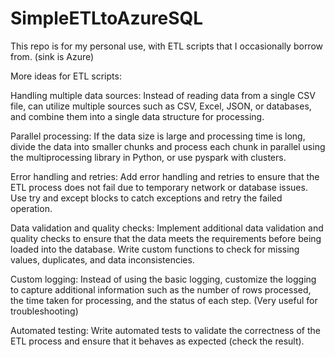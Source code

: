 # SimpleETLtoAzureSQL

This repo is for my personal use, with ETL scripts that I occasionally borrow from. (sink is Azure)

More ideas for ETL scripts:

Handling multiple data sources: Instead of reading data from a single CSV file, can utilize multiple sources such as CSV, Excel, JSON, or databases, and combine them into a single data structure for processing.

Parallel processing: If the data size is large and processing time is long, divide the data into smaller chunks and process each chunk in parallel using the multiprocessing library in Python, or use pyspark with clusters.

Error handling and retries: Add error handling and retries to ensure that the ETL process does not fail due to temporary network or database issues. Use try and except blocks to catch exceptions and retry the failed operation.

Data validation and quality checks: Implement additional data validation and quality checks to ensure that the data meets the requirements before being loaded into the database. Write custom functions to check for missing values, duplicates, and data inconsistencies.

Custom logging: Instead of using the basic logging, customize the logging to capture additional information such as the number of rows processed, the time taken for processing, and the status of each step. (Very useful for troubleshooting)

Automated testing: Write automated tests to validate the correctness of the ETL process and ensure that it behaves as expected (check the result).
